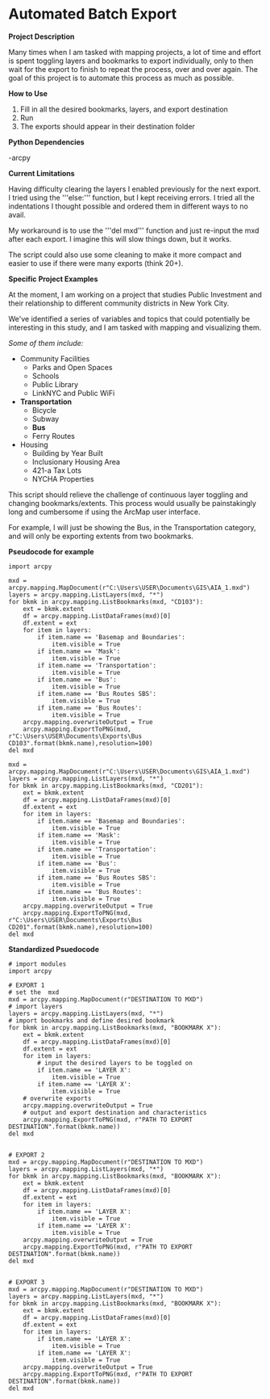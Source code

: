 # Automated Batch Export

**Project Description**

Many times when I am tasked with mapping projects, a lot of time and effort is spent toggling layers and bookmarks to export individually, only to then wait for the export to finish to repeat the process, over and over again. The goal of this project is to automate this process as much as possible.

**How to Use**

1. Fill in all the desired bookmarks, layers, and export destination
2. Run
3. The exports should appear in their destination folder

**Python Dependencies**

-arcpy

**Current Limitations**


Having difficulty clearing the layers I enabled previously for the next export. I tried using the '''else:''' function, but I kept receiving errors. I tried all the indentations I thought possible and ordered them in different ways to no avail.

My workaround is to use the '''del mxd''' function and just re-input the mxd after each export. I imagine this will slow things down, but it works.

The script could also use some cleaning to make it more compact and easier to use if there were many exports (think 20+).


**Specific Project Examples**

At the moment, I am working on a project that studies Public Investment and their relationship to different community districts in New York City.

We've identified a series of variables and topics that could potentially be interesting in this study, and I am tasked with mapping and visualizing them.

_Some of them include:_

* Community Facilities
    * Parks and Open Spaces
    * Schools
    * Public Library
    * LinkNYC and Public WiFi
* <b>Transportation</b>
    * Bicycle
    * Subway
    * <b>Bus</b>
    * Ferry Routes
* Housing
    * Building by Year Built
    * Inclusionary Housing Area
    * 421-a Tax Lots
    * NYCHA Properties


This script should relieve the challenge of continuous layer toggling and changing bookmarks/extents. This process would usually be painstakingly long and cumbersome if using the ArcMap user interface.

For example, I will just be showing the Bus, in the Transportation category, and will only be exporting extents from two bookmarks.


**Pseudocode for example**
```
import arcpy

mxd = arcpy.mapping.MapDocument(r"C:\Users\USER\Documents\GIS\AIA_1.mxd")
layers = arcpy.mapping.ListLayers(mxd, "*")
for bkmk in arcpy.mapping.ListBookmarks(mxd, "CD103"):
    ext = bkmk.extent
    df = arcpy.mapping.ListDataFrames(mxd)[0]
    df.extent = ext
    for item in layers:
        if item.name == 'Basemap and Boundaries':
            item.visible = True
        if item.name == 'Mask':
            item.visible = True
        if item.name == 'Transportation':
            item.visible = True
        if item.name == 'Bus':
            item.visible = True
        if item.name == 'Bus Routes SBS':
            item.visible = True
        if item.name == 'Bus Routes':
            item.visible = True
    arcpy.mapping.overwriteOutput = True
    arcpy.mapping.ExportToPNG(mxd, r"C:\Users\USER\Documents\Exports\Bus CD103".format(bkmk.name),resolution=100)
del mxd

mxd = arcpy.mapping.MapDocument(r"C:\Users\USER\Documents\GIS\AIA_1.mxd")
layers = arcpy.mapping.ListLayers(mxd, "*")
for bkmk in arcpy.mapping.ListBookmarks(mxd, "CD201"):
    ext = bkmk.extent
    df = arcpy.mapping.ListDataFrames(mxd)[0]
    df.extent = ext
    for item in layers:
        if item.name == 'Basemap and Boundaries':
            item.visible = True
        if item.name == 'Mask':
            item.visible = True
        if item.name == 'Transportation':
            item.visible = True
        if item.name == 'Bus':
            item.visible = True
        if item.name == 'Bus Routes SBS':
            item.visible = True
        if item.name == 'Bus Routes':
            item.visible = True
    arcpy.mapping.overwriteOutput = True
    arcpy.mapping.ExportToPNG(mxd, r"C:\Users\USER\Documents\Exports\Bus CD201".format(bkmk.name),resolution=100)
del mxd

```

**Standardized Psuedocode**
```
# import modules
import arcpy

# EXPORT 1
# set the  mxd
mxd = arcpy.mapping.MapDocument(r"DESTINATION TO MXD")
# import layers
layers = arcpy.mapping.ListLayers(mxd, "*")
# import bookmarks and define desired bookmark
for bkmk in arcpy.mapping.ListBookmarks(mxd, "BOOKMARK X"):
    ext = bkmk.extent
    df = arcpy.mapping.ListDataFrames(mxd)[0]
    df.extent = ext
    for item in layers:
        # input the desired layers to be toggled on
        if item.name == 'LAYER X':
            item.visible = True
        if item.name == 'LAYER X':
            item.visible = True
    # overwrite exports
    arcpy.mapping.overwriteOutput = True
    # output and export destination and characteristics
    arcpy.mapping.ExportToPNG(mxd, r"PATH TO EXPORT DESTINATION".format(bkmk.name))
del mxd


# EXPORT 2
mxd = arcpy.mapping.MapDocument(r"DESTINATION TO MXD")
layers = arcpy.mapping.ListLayers(mxd, "*")
for bkmk in arcpy.mapping.ListBookmarks(mxd, "BOOKMARK X"):
    ext = bkmk.extent
    df = arcpy.mapping.ListDataFrames(mxd)[0]
    df.extent = ext
    for item in layers:
        if item.name == 'LAYER X':
            item.visible = True
        if item.name == 'LAYER X':
            item.visible = True
    arcpy.mapping.overwriteOutput = True
    arcpy.mapping.ExportToPNG(mxd, r"PATH TO EXPORT DESTINATION".format(bkmk.name))
del mxd


# EXPORT 3
mxd = arcpy.mapping.MapDocument(r"DESTINATION TO MXD")
layers = arcpy.mapping.ListLayers(mxd, "*")
for bkmk in arcpy.mapping.ListBookmarks(mxd, "BOOKMARK X"):
    ext = bkmk.extent
    df = arcpy.mapping.ListDataFrames(mxd)[0]
    df.extent = ext
    for item in layers:
        if item.name == 'LAYER X':
            item.visible = True
        if item.name == 'LAYER X':
            item.visible = True
    arcpy.mapping.overwriteOutput = True
    arcpy.mapping.ExportToPNG(mxd, r"PATH TO EXPORT DESTINATION".format(bkmk.name))
del mxd
```
